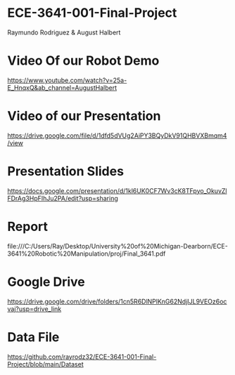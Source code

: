 # ECE-3641-001-Final-Project
Raymundo Rodriguez & August Halbert

# Video Of our Robot Demo
https://www.youtube.com/watch?v=25a-E_HnqxQ&ab_channel=AugustHalbert

# Video of our Presentation
https://drive.google.com/file/d/1dfd5dVUg2AiPY3BQyDkV91QHBVXBmqm4/view

# Presentation Slides
https://docs.google.com/presentation/d/1kl6UK0CF7Wv3cK8TFpyo_OkuvZlFDrAg3HpFIhJu2PA/edit?usp=sharing

# Report
file:///C:/Users/Ray/Desktop/University%20of%20Michigan-Dearborn/ECE-3641%20Robotic%20Manipulation/proj/Final_3641.pdf

# Google Drive
https://drive.google.com/drive/folders/1cn5R6DlNPlKnG62NdjIJL9VEOz6ocvaj?usp=drive_link

# Data File
https://github.com/rayrodz32/ECE-3641-001-Final-Project/blob/main/Dataset
